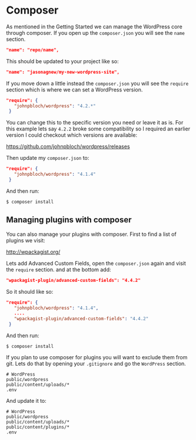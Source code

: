 # Composer

As mentioned in the Getting Started we can manage the WordPress core through composer. If you open up the `composer.json` you will see the `name` section.

``` json
"name": "repo/name",
```
This should be updated to your project like so:
``` json
"name": "jasonagnew/my-new-wordpress-site",
```
If you move down a little instead the `composer.json` you will see the `require` section which is where we can set a WordPress version.
``` json
"require": {
   "johnpbloch/wordpress": "4.2.*"
 }
```
You can change this to the specific version you need or leave it as is. For this example lets say `4.2.2` broke some compatibility so I required an earlier version I could checkout which versions are available:

https://github.com/johnpbloch/wordpress/releases

Then update my `composer.json` to:
``` json
"require": {
   "johnpbloch/wordpress": "4.1.4"
 }
```
And then run:
```
$ composer install
```

## Managing plugins with composer

You can also manage your plugins with composer. First to find a list of plugins we visit:

http://wpackagist.org/

Lets add Advanced Custom Fields, open the `composer.json` again and visit the `require` section. and at the bottom add:
```json
"wpackagist-plugin/advanced-custom-fields": "4.4.2"
```
So it should like so:
``` json
"require": {
   "johnpbloch/wordpress": "4.1.4",
   ....
   "wpackagist-plugin/advanced-custom-fields": "4.4.2"
 }
```
And then run:
```
$ composer install
```
If you plan to use composer for plugins you will want to exclude them from git. Lets do that by opening your `.gitignore` and go the `WordPress` section.

```
# WordPress
public/wordpress
public/content/uploads/*
.env
```
And update it to:
```
# WordPress
public/wordpress
public/content/uploads/*
public/content/plugins/*
.env
```
